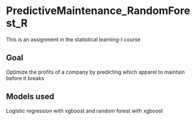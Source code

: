 # PredictiveMaintenance_RandomForest_R
This is an assignment in the statistical learning-I course
## Goal
Optimize the profits of a company by predicting which apparel to maintain before it breaks
## Models used
Logistic regression with xgboost and random forest with xgboost
